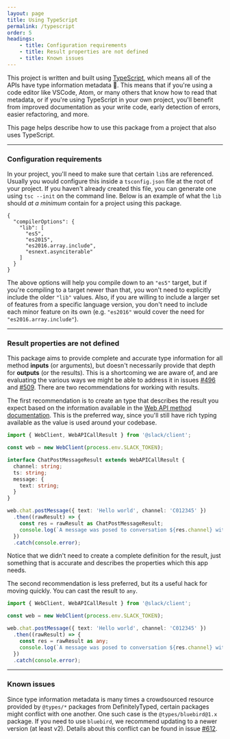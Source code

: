 ```yaml
---
layout: page
title: Using TypeScript
permalink: /typescript
order: 5
headings:
    - title: Configuration requirements
    - title: Result properties are not defined
    - title: Known issues
---
```


This project is written and built using [TypeScript](https://www.typescriptlang.org/), which means all of the APIs
have type information metadata :tada:. This means that if you're using a code editor like VSCode, Atom, or many others
that know how to read that metadata, or if you're using TypeScript in your own project, you'll benefit from improved
documentation as your write code, early detection of errors, easier refactoring, and more.

This page helps describe how to use this package from a project that also uses TypeScript.

---

### Configuration requirements

In your project, you'll need to make sure that certain `lib`s are referenced. Usually you would configure this inside
a `tsconfig.json` file at the root of your project. If you haven't already created this file, you can generate one
using `tsc --init` on the command line. Below is an example of what the `lib` should _at a minimum_ contain for a
project using this package.

```
{
  "compilerOptions": {
    "lib": [
      "es5",
      "es2015",
      "es2016.array.include",
      "esnext.asynciterable"
    ]
  }
}
```

The above options will help you compile down to an `"es5"` target, but if you're compiling to a target newer than that, you won't need to explicitly include the older `"lib"` values. Also, if you are willing to include a larger set of features from a specific language version, you don't need to include each minor feature on its own (e.g. `"es2016"` would cover the need for `"es2016.array.include"`).

---

### Result properties are not defined

This package aims to provide complete and accurate type information for all method **inputs** (or arguments), but
doesn't necessarily provide that depth for **outputs** (or the results). This is a shortcoming we are aware of, and are
evaluating the various ways we might be able to address it in issues
[#496](https://github.com/slackapi/node-slack-sdk/issues/496) and
[#509](https://github.com/slackapi/node-slack-sdk/issues/509). There are two recommendations for working with results.

The first recommendation is to create an type that describes the result you expect based on the information available
in the [Web API method documentation](https://api.slack.com/methods). This is the preferred way, since you'll still
have rich typing available as the value is used around your codebase.

```typescript
import { WebClient, WebAPICallResult } from '@slack/client';

const web = new WebClient(process.env.SLACK_TOKEN);

interface ChatPostMessageResult extends WebAPICallResult {
  channel: string;
  ts: string;
  message: {
    text: string;
  }
}

web.chat.postMessage({ text: 'Hello world', channel: 'C012345' })
  .then((rawResult) => {
    const res = rawResult as ChatPostMessageResult;
    console.log(`A message was posed to conversation ${res.channel} with id ${res.ts} which contains the message ${res.message}`);
  })
  .catch(console.error);
```

Notice that we didn't need to create a complete definition for the result, just something that is accurate and
describes the properties which this app needs.

The second recommendation is less preferred, but its a useful hack for moving quickly. You can cast the result to `any`.

```typescript
import { WebClient, WebAPICallResult } from '@slack/client';

const web = new WebClient(process.env.SLACK_TOKEN);

web.chat.postMessage({ text: 'Hello world', channel: 'C012345' })
  .then((rawResult) => {
    const res = rawResult as any;
    console.log(`A message was posed to conversation ${res.channel} with id ${res.ts} which contains the message ${res.message}`);
  })
  .catch(console.error);
```

---

### Known issues

Since type information metadata is many times a crowdsourced resource provided by `@types/*` packages from
DefinitelyTyped, certain packages might conflict with one another. One such case is the `@types/bluebird@1.x` package.
If you need to use `bluebird`, we recommend updating to a newer version (at least v2). Details about this conflict can
be found in issue [#612](https://github.com/slackapi/node-slack-sdk/issues/612).
